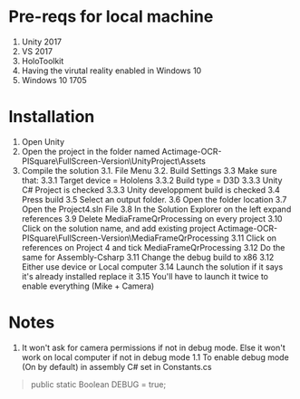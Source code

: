 # Pre-reqs for local machine

1. Unity 2017
2. VS 2017
3. HoloToolkit
4. Having the virutal reality enabled in Windows 10
5. Windows 10 1705

# Installation

1. Open Unity
2. Open the project in the folder named Actimage-OCR-PISquare\FullScreen-Version\UnityProject\Assets
3. Compile the solution
3.1. File Menu
3.2. Build Settings
3.3 Make sure that:
3.3.1 Target device = Hololens
3.3.2 Build type = D3D
3.3.3 Unity C# Project is checked
3.3.3 Unity developpment build is checked
3.4 Press build
3.5 Select an output folder.
3.6 Open the folder location
3.7 Open the Project4.sln File
3.8 In the Solution Explorer on the left expand references
3.9 Delete MediaFrameQrProcessing on every project 
3.10 Click on the solution name, and add existing project Actimage-OCR-PISquare\FullScreen-Version\MediaFrameQrProcessing
3.11 Click on references on Project 4 and tick MediaFrameQrProcessing
3.12 Do the same for Assembly-Csharp
3.11 Change the debug build to x86
3.12 Either use device or Local computer
3.14 Launch the solution if it says it's already installed replace it
3.15 You'll have to launch it twice to enable everything (Mike + Camera)

# Notes
1. It won't ask for camera permissions if not in debug mode. Else it won't work on local computer if not in debug mode
1.1 To enable debug mode (On by default) in assembly C# set in Constants.cs         
> public static Boolean DEBUG = true;
